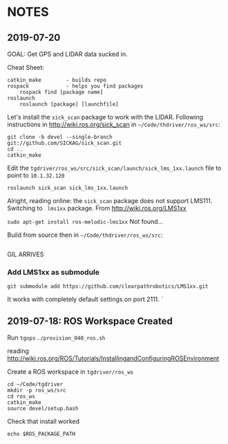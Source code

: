 # NOTES

## 2019-07-20

GOAL: Get GPS and LIDAR data sucked in.

Cheat Sheet:
```
catkin_make        - builds repo
rospack            - helps you find packages
	rospack find [package name]
roslaunch 
	roslaunch [package] [launchfile]

```

Let's install the `sick_scan` package to work with the LIDAR.
Following instructions in http://wiki.ros.org/sick_scan
in `~/Code/thdriver/ros_ws/src`:
```
git clone -b devel --single-branch git://github.com/SICKAG/sick_scan.git
cd ..
catkin_make
```

Edit the `tgdriver/ros_ws/src/sick_scan/launch/sick_lms_1xx.launch` file to point to `10.1.32.120`

`roslaunch sick_scan sick_lms_1xx.launch`

Alright, reading online: the `sick_scan` package does not support LMS111. Switching to ` lms1xx` package. From http://wiki.ros.org/LMS1xx

`sudo apt-get install ros-melodic-lms1xx`
Not found...

Build from source then
in `~/Code/thdriver/ros_ws/src`:
```

```

GIL ARRIVES

<debugging hell>

### Add LMS1xx as submodule
```
git submodule add https://github.com/clearpathrobotics/LMS1xx.git
```
It works with completely default settings on port 2111. `

## 2019-07-18: ROS Workspace Created

Run `tgops` `./provision_040_ros.sh`

reading  http://wiki.ros.org/ROS/Tutorials/InstallingandConfiguringROSEnvironment

Create a ROS workspace in `tgdriver/ros_ws`

```
cd ~/Code/tgdriver
mkdir -p ros_ws/src
cd ros_ws
catkin_make
source devel/setup.bash
```
Check that install worked

```
echo $ROS_PACKAGE_PATH
```

